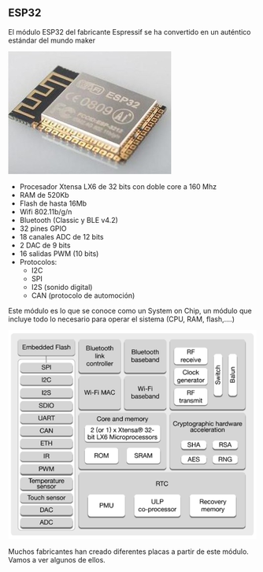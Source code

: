 ## ESP32

El módulo ESP32 del fabricante Espressif se ha convertido en un auténtico estándar del mundo maker

![](./images/esp32-wroom-32.jpg)

* Procesador Xtensa LX6 de 32 bits con doble core a 160 Mhz 
* RAM de 520Kb
* Flash de hasta 16Mb
* Wifi 802.11b/g/n
* Bluetooth (Classic y BLE v4.2)
* 32 pines GPIO
* 18 canales ADC de 12 bits
* 2 DAC de 9 bits
* 16 salidas PWM (10 bits)
* Protocolos:
    * I2C
    * SPI
    * I2S (sonido digital)
    * CAN (protocolo de automoción)

Este módulo es lo que se conoce como un System on Chip, un módulo que incluye todo lo necesario para operar el sistema (CPU, RAM, flash,....)

![](./images/esp32-soc.png)



Muchos fabricantes han creado diferentes placas a partir de este módulo. Vamos a ver algunos de ellos.
